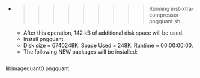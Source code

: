 * >>>>>>>>> Running inst-xtra-compressor-pngquant.sh ...
  * After this operation, 142 kB of additional disk space will be used.
  * Install pngquant.
  * Disk size = 6740248K. Space Used = 248K. Runtime = 00:00:00:00.
  * The following NEW packages will be installed:
  ```bash
libimagequant0 pngquant
  ```
